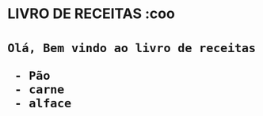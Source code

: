 <h1> LIVRO DE RECEITAS :coo<h1>

	Olá, Bem vindo ao livro de receitas

	 - Pão
	 - carne
	 - alface
